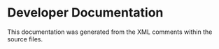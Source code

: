 # Developer Documentation

This documentation was generated from the XML comments within the source files.
